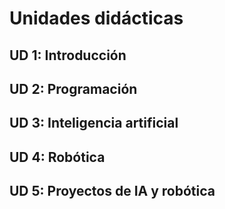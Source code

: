 # Unidades didácticas

## UD 1: Introducción

## UD 2: Programación

## UD 3: Inteligencia artificial

## UD 4: Robótica

## UD 5: Proyectos de IA y robótica
